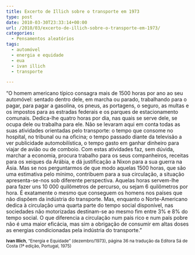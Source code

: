 ```yaml
---
title: Excerto de Illich sobre o transporte em 1973
type: post
date: 2010-03-30T23:33:14+00:00
url: /2010/03/excerto-de-illich-sobre-o-transporte-em-1973/
categories:
  - Pensamentos aleatórios
tags:
  - automóvel
  - energia e equidade
  - eua
  - ivan illich
  - transporte

---
```

“O homem americano típico consagra mais de 1500 horas por ano ao seu automóvel: sentado dentro dele, em marcha ou parado, trabalhando para o pagar, para pagar a gasolina, os pneus, as portagens, o seguro, as multas e os impostos para as estradas federais e os parques de estacionamento comunais. Dedica-lhe quatro horas por dia, nas quais se serve dele, se ocupa dele ou trabalha para ele. Não se levaram aqui em conta todas as suas atividades orientadas pelo transporte: o tempo que consome no hospital, no tribunal ou na oficina; o tempo passado diante da televisão a ver publicidade automobilística, o tempo gasto em ganhar dinheiro para viajar de avião ou de comboio. Com estas atividades faz, sem dúvida, marchar a economia, procura trabalho para os seus companheiros, receitas para os xeiques da Arábia, e dá justificação a Nixon para a sua guerra na Ásia. Mas se nos perguntarmos de que modo aquelas 1500 horas, que são uma estimativa pelo mínimo, contribuem para a sua circulação, a situação apresenta-se-nos sob diferente perspectiva. Aquelas horas servem-lhe para fazer uns 10 000 quilômetros de percurso, ou sejam 6 quilômetros por hora. É exatamente o mesmo que conseguem os homens nos países que não dispõem da indústria do transporte. Mas, enquanto o Norte-Americano dedica à circulação uma quarta parte do tempo social disponível, nas sociedades não motorizadas destinam-se ao mesmo fim entre 3% e 8% do tempo social. O que diferencia a circulação num país rico e num país pobre não é uma maior eficácia, mas sim a obrigação de consumir em altas doses as energias condicionadas pela indústria do transporte.”

<small><strong>Ivan Illich</strong>, “Energia e Equidade” (dezembro/1973), página 36 na tradução da Editora Sá de Costa (1ª edição, Portugal, 1975)</small>
